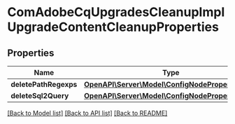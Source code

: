 # ComAdobeCqUpgradesCleanupImplUpgradeContentCleanupProperties

## Properties
Name | Type | Description | Notes
------------ | ------------- | ------------- | -------------
**deletePathRegexps** | [**OpenAPI\Server\Model\ConfigNodePropertyArray**](ConfigNodePropertyArray.md) |  | [optional] 
**deleteSql2Query** | [**OpenAPI\Server\Model\ConfigNodePropertyString**](ConfigNodePropertyString.md) |  | [optional] 

[[Back to Model list]](../README.md#documentation-for-models) [[Back to API list]](../README.md#documentation-for-api-endpoints) [[Back to README]](../README.md)


